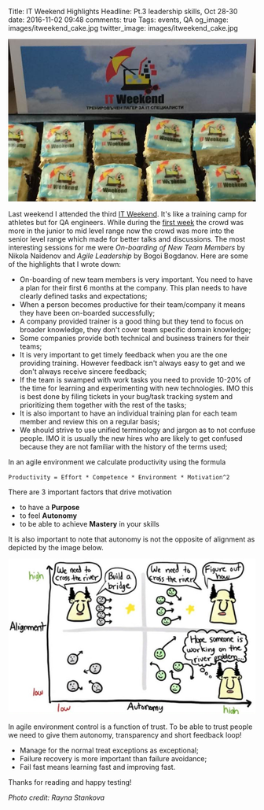 Title: IT Weekend Highlights
Headline: Pt.3 leadership skills, Oct 28-30
date: 2016-11-02 09:48
comments: true
Tags: events, QA
og_image: images/itweekend_cake.jpg
twitter_image: images/itweekend_cake.jpg

![IT Weekend](/images/itweekend_cake.jpg "IT Weekend")

Last weekend I attended the third [IT Weekend](http://it-weekend.com).
It's like a training camp for athletes but for QA engineers. While during the
[first week]({filename}2016-10-08-it-weekend-1.markdown) the crowd was more in
the junior to mid level range now the crowd was more into the senior level range
which made for better talks and discussions. The most interesting sessions
for me were *On-boarding of New Team Members* by Nikola Naidenov and
*Agile Leadership* by Bogoi Bogdanov. Here are some of the highlights
that I wrote down:

* On-boarding of new team members is very important. You need to have a plan for
their first 6 months at the company. This plan needs to have clearly defined tasks
and expectations;
* When a person becomes productive for their team/company it means they have been
on-boarded successfully;
* A company provided trainer is a good thing but they tend to focus on broader
knowledge, they don't cover team specific domain knowledge;
* Some companies provide both technical and business trainers for their teams;
* It is very important to get timely feedback when you are the one providing training.
However feedback isn't always easy to get and we don't always receive sincere feedback;
* If the team is swamped with work tasks you need to provide 10-20% of the time
for learning and experimenting with new technologies. IMO this is best done by
filing tickets in your bug/task tracking system and prioritizing them together with
the rest of the tasks;
* It is also important to have an individual training plan for each team member
and review this on a regular basis;
* We should strive to use unified terminology and jargon as to not confuse
people. IMO it is usually the new hires who are likely to get confused because they
are not familiar with the history of the terms used;


In an agile environment we calculate productivity using the formula

    Productivity = Effort * Competence * Environment * Motivation^2

There are 3 important factors that drive motivation

* to have a **Purpose**
* to feel **Autonomy**
* to be able to achieve **Mastery** in your skills

It is also important to note that autonomy is not the opposite of alignment
as depicted by the image below.

![Alignment and autonomy](/images/alignment_autonomy.jpg "alignment and autonomy")

In agile environment control is a function of trust. To be able to trust people we
need to give them autonomy, transparency and short feedback loop!

* Manage for the normal treat exceptions as exceptional;
* Failure recovery is more important than failure avoidance;
* Fail fast means learning fast and improving fast.


Thanks for reading and happy testing!

*Photo credit: Rayna Stankova*
